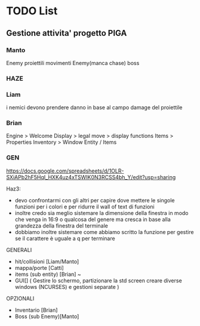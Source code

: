 # TODO List

## Gestione attivita' progetto PIGA

### Manto
Enemy proiettili
movimenti Enemy(manca chase)
boss


### HAZE


### Liam
i nemici devono prendere danno in base al campo damage del proiettile

### Brian
Engine > Welcome Display > legal move > display functions
Items > Properties
Inventory > Window
Entity / Items

### GEN
https://docs.google.com/spreadsheets/d/1OLR-SXiAPb2hF5HqI_HXK4uz4xTSWIK0N3RCSS4bh_Y/edit?usp=sharing


Haz3:
- devo confrontarmi con gli altri per capire dove mettere le singole funzioni per i colori e per ridurre il wall of text di funzioni
- inoltre credo sia meglio sistemare la dimensione della finestra in modo che venga in 16:9 o qualcosa del genere ma cresca in base alla grandezza della finestra del terminale
- dobbiamo inoltre sistemare come abbiamo scritto la funzione per gestire se il carattere è uguale a q per terminare

GENERALI
- hit/collisioni [Liam/Manto]
- mappa/porte [Catti]
- items (sub entity) [Brian] ~
- GUI[] (
	Gestire lo schermo, partizionare la std screen
	creare diverse windows (NCURSES) e gestioni separate
)

OPZIONALI
- Inventario [Brian]
- Boss (sub Enemy)[Manto]
